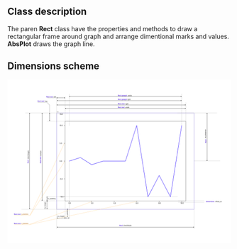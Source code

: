 ## Class description
The paren **Rect** class have the properties and methods to draw a rectangular frame around graph
and arrange dimentional marks and values. **AbsPlot** draws the graph line.

## Dimensions scheme
![dimention cheme](https://github.com/spooky-finn/react-charts/blob/master/dimentions_cheme.png)

